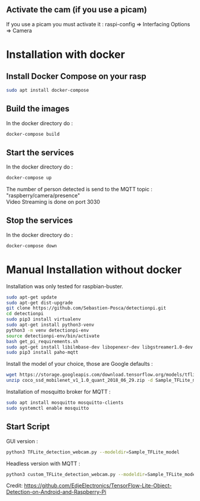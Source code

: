## Activate the cam (if you use a picam)
If you use a picam you must activate it : raspi-config => Interfacing Options => Camera

# Installation with docker

## Install Docker Compose on your rasp
```sh
sudo apt install docker-compose
```
## Build the images
In the docker directory do :
```sh
docker-compose build
```

## Start the services
In the docker directory do :
```sh
docker-compose up
```
The number of person detected is send to the MQTT topic : "raspberry/camera/presence"  
Video Streaming is done on port 3030

## Stop the services
In the docker directory do :
```sh
docker-compose down
```

# Manual Installation without docker
Installation was only tested for raspbian-buster.
```sh
sudo apt-get update
sudo apt-get dist-upgrade
git clone https://github.com/Sebastien-Posca/detectionpi.git
cd detectionpi
sudo pip3 install virtualenv
sudo apt-get install python3-venv
python3 -m venv detectionpi-env
source detectionpi-env/bin/activate
bash get_pi_requirements.sh
sudo apt-get install libilmbase-dev libopenexr-dev libgstreamer1.0-dev libilmbase23
sudo pip3 install paho-mqtt
```
Install the model of your choice, those are Google defaults :
```sh
wget https://storage.googleapis.com/download.tensorflow.org/models/tflite/coco_ssd_mobilenet_v1_1.0_quant_2018_06_29.zip
unzip coco_ssd_mobilenet_v1_1.0_quant_2018_06_29.zip -d Sample_TFLite_model
```
Installation of mosquitto broker for MQTT : 
```sh
sudo apt install mosquitto mosquitto-clients
sudo systemctl enable mosquitto
```

## Start Script
GUI version : 
```sh
python3 TFLite_detection_webcam.py --modeldir=Sample_TFLite_model 
```
Headless version with MQTT :
```sh
python3 custom_TFLite_detection_webcam.py --modeldir=Sample_TFLite_model 
```

Credit: https://github.com/EdjeElectronics/TensorFlow-Lite-Object-Detection-on-Android-and-Raspberry-Pi
